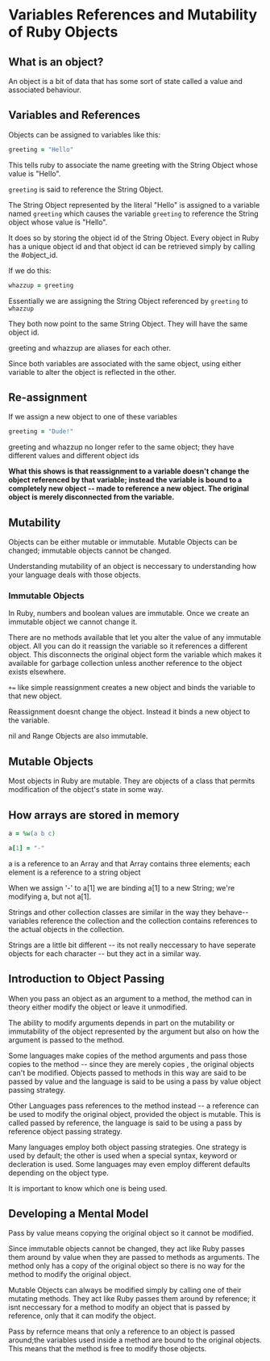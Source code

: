# Variables References and Mutability of Ruby Objects

## What is an object?

An object is a bit of data that has some sort of state called a value and associated behaviour.

## Variables and References

Objects can be assigned to variables like this:

```ruby
greeting = "Hello"
```
This tells ruby to associate the name greeting with the String Object whose value is "Hello".

`greeting` is said to reference the String Object.

The String Object represented by the literal "Hello" is assigned to a variable named `greeting` which causes the variable `greeting` to reference the String object whose value is "Hello".

It does so by storing the object id of the String Object. 
Every object in Ruby has a unique object id and that object id can be retrieved simply by calling the #object_id.

If we do this:
```ruby
whazzup = greeting
```
Essentially we are assigning the String Object referenced by `greeting` to `whazzup`

They both now point to the same String Object. They will have the same object id.

greeting and whazzup are aliases for each other.

Since both variables are associated with the same object, using either variable to alter the object is reflected in the other.

## Re-assignment

If we assign a new object to one of these variables

```ruby
greeting = "Dude!"
```

greeting and whazzup no longer refer to the same object; they have different values and different object ids

**What this shows is that reassignment to a variable doesn't change the object referenced by that variable; instead the variable is bound to a completely new object -- made to reference a new object. The original object is merely disconnected from the variable.**

## Mutability

Objects can be either mutable or immutable. Mutable Objects can be changed; immutable objects cannot be changed.

Understanding mutability of an object is neccessary to understanding how your language deals with those objects.

### Immutable Objects

In Ruby, numbers and boolean values are immutable. Once we create an immutable object we cannot change it.

There are no methods available that let you alter the value of any immutable object. All you can do it reassign the variable so it references a different object. This disconnects the original object form the variable which makes it available for garbage collection unless another reference to the object exists elsewhere.

`+=` like simple reassignment creates a new object and binds the variable to that new object.

Reassignment doesnt change the object. Instead it binds a new object to the variable.

nil and Range Objects are also immutable.

## Mutable Objects

Most objects in Ruby are mutable. They are objects of a class
that permits modification of the object's state in some way.

## How arrays are stored in memory

```ruby
a = %w(a b c)

a[1] = "-"
```

a is a reference to an Array and that Array contains three elements; each element is a reference to a string object

When we assign '-' to a[1] we are binding a[1] to a new String; we're modifying a, but not a[1].

Strings and other collection classes are similar in the way they behave-- variables reference the collection and the collection contains references to the actual objects in the collection. 

Strings are a little bit different -- its not really neccessary to have seperate objects for each character -- but they act in a similar way.


## Introduction to Object Passing

When you pass an object as an argument to a method, the method can in theory either modify the object or leave it unmodified.

The ability to modify arguments depends in part on the mutability or immutability of the object represented by the argument but also on how the argument is passed to the method.

Some languages make copies of the method arguments and pass those copies to the method -- since they are merely copies , the original objects can't be modified. Objects passed to methods in this way are said to be passed by value and the language is said to be using a pass by value object passing strategy.

Other Languages pass references to the method instead -- a reference can be used to modify the original object, provided the object is mutable. This is called passed by reference, the language is said to be using a pass by reference object passing strategy.


Many languages employ both object passing strategies. One strategy is used by default; the other is used when a special syntax, keyword or decleration is used. Some languages may even employ different defaults depending on the object type.

It is important to know which one is being used.

## Developing a Mental Model

Pass by value means copying the original object so it cannot be modified.

Since immutable objects cannot be changed, they act like Ruby passes them around by value when they are passed to methods as arguments. The method only has a copy of the original object so there is no way for the method to modify the original object.

Mutable Objects can always be modified simply by calling one of their mutating methods. They act like Ruby passes them around by reference; it isnt neccessary for a method to modify an object that is passed by reference, only that it can modify the object.

Pass by refernce means that only a reference to an object is passed around;the variables used inside a method are bound to the original objects. This means that the method is free to modify those objects.
